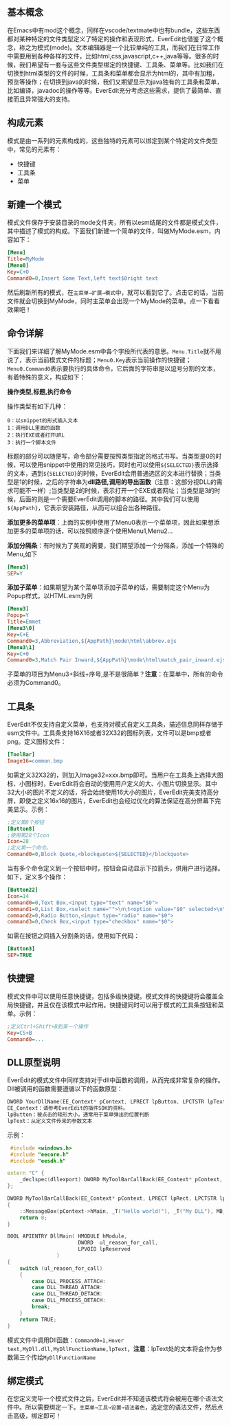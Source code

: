 ## 基本概念
在Emacs中有mod这个概念，同样在vscode/textmate中也有bundle，这些东西都对某种特定的文件类型定义了特定的操作和表现形式，EverEdit也借鉴了这个概念，称之为模式(mode)。文本编辑器是一个比较单纯的工具，而我们在日常工作中需要用到各种各样的文件，比如html,css,javascript,c++,java等等。很多的时候，我们希望有一套与这些文件类型绑定的快捷键、工具条、菜单等。比如我们在切换到html类型的文件的时候，工具条和菜单都会显示为html的，其中有加粗，预览等操作；在切换到java的时候，我们又期望显示为java独有的工具条和菜单，比如编译，javadoc的操作等等。EverEdit充分考虑这些需求，提供了最简单、直接而且异常强大的支持。

## 构成元素
模式是由一系列的元素构成的，这些独特的元素可以绑定到某个特定的文件类型中，常见的元素有：

* 快捷键
* 工具条
* 菜单

## 新建一个模式
模式文件保存于安装目录的mode文件夹，所有以esm结尾的文件都是模式文件，其中描述了模式的构成。下面我们新建一个简单的文件，叫做MyMode.esm，内容如下：

```ini
[Menu]
Title=MyMode
[Menu0]
Key=C+O
Command0=0,Insert Some Text,left text$0right text
```

然后刷新所有的模式，在`主菜单→扩展→模式`中，就可以看到它了。点击它的话，当前文件就会切换到MyMode，同时主菜单会出现一个MyMode的菜单。点一下看看效果吧！

## 命令详解
下面我们来详细了解MyMode.esm中各个字段所代表的意思。`Menu.Title`就不用说了，表示当前模式文件的标题；`Menu0.Key`表示当前操作的快捷键；`Menu0.Command0`表示要执行的具体命令，它后面的字符串是以逗号分割的文本，有着特殊的意义，构成如下：

**操作类型,标题,执行命令**

操作类型有如下几种：
```
0：以snippet的形式插入文本
1：调用DLL里面的函数
2：执行EXE或者打开URL
3：执行一个脚本文件
```

标题的部分可以随便写，命令部分需要按照类型指定的格式书写。当类型是0的时候，可以使用snippet中使用的常见技巧，同时也可以使用`${SELECTED}`表示选择的文本，遇到`${SELECTED}`的时候，EverEdit会用普通选区的文本进行替换；当类型是1的时候，之后的字符串为**dll路径,调用的导出函数**（注意：这部分视DLL的需求可能不一样）;当类型是2的时候，表示打开一个EXE或者网址；当类型是3的时候，后面的则是一个需要EverEdit调用的脚本的路径。其中我们可以使用`${AppPath}`，它表示安装路径，从而可以组合出各种路径。

**添加更多的菜单项**：上面的实例中使用了Menu0表示一个菜单项，因此如果想添加更多的菜单项的话，可以按照顺序逐个使用Menu1,Menu2…

**添加分隔条**：有时候为了美观的需要，我们期望添加一个分隔条，添加一个特殊的Menu,如下

```ini
[Menu3]
SEP=Y
```

**添加子菜单**：如果期望为某个菜单项添加子菜单的话，需要制定这个Menu为Popup样式，以HTML.esm为例

```ini
[Menu3]
Popup=Y
Title=Emmet
[Menu3\0]
Key=C+E
Command0=3,Abbreviation,${AppPath}\mode\html\abbrev.ejs
[Menu3\1]
Key=C+0
Command0=3,Match Pair Inward,${AppPath}\mode\html\match_pair_inward.ejs
```

子菜单的项目为Menu3+斜线+序号,是不是很简单？**注意**：在菜单中，所有的命令必须为Command0。

## 工具条
EverEdit不仅支持自定义菜单，也支持对模式自定义工具条，描述信息同样存储于esm文件中。工具条支持16X16或者32X32的图标列表，文件可以是bmp或者png。定义图标文件：

```ini
[ToolBar]
Image16=common.bmp
```

如需定义32X32的，则加入Image32=xxx.bmp即可。当用户在工具条上选择大图标、小图标时，EverEdit将会自动的使用用户定义的大、小图片切换显示。其中32大小的图片不定义的话，将会始终使用16大小的图片，EverEdit完美支持高分屏，即使之定义16x16的图片，EverEdit也会经过优化的算法保证在高分屏幕下完美显示。示例：

```ini
;定义第8个按钮
[Button8]
;使用第28个Icon
Icon=28
;定义第一个命令。
Command0=0,Block Quote,<blockquote>${SELECTED}</blockquote>
```

当有多个命令定义到一个按钮中时，按钮会自动显示下拉箭头，供用户进行选择。如下，定义多个操作：
```ini
[Button22]
Icon=14
command0=0,Text Box,<input type="text" name="$0">
command1=0,List Box,<select name="">\n\t<option value="$0" selected>\n\t<option value="">\n</select>
command2=0,Radio Button,<input type="radio" name="$0">
command3=0,Check Box,<input type="checkbox" name="$0">
```

如需在按钮之间插入分割条的话，使用如下代码：
```ini
[Button3]
SEP=TRUE
```

## 快捷键
模式文件中可以使用任意快捷键，包括多级快捷键。模式文件的快捷键将会覆盖全局快捷键，并且仅在该模式中起作用。快捷键同时可以用于模式的工具条按钮和菜单。示例：

```ini
;定义Ctrl+Shift+B到某一个操作
Key=CS+B
Command0=...
```

## DLL原型说明
EverEdit的模式文件中同样支持对于dll中函数的调用，从而完成非常复杂的操作。Dll被调用的函数需要遵循以下的函数原型：

```c++
DWORD YourDllName(EE_Context* pContext, LPRECT lpButton, LPCTSTR lpText);
EE_Context：请参考EverEdit的插件SDK的资料。
lpButton：被点击的矩形大小，通常用于菜单弹出的位置判断
lpText：从定义文件传来的参数文本
```

示例：
```c++
 #include <windows.h>
 #include "eecore.h"
 #include "eesdk.h"

extern "C" {
    _declspec(dllexport) DWORD MyToolBarCallBack(EE_Context* pContext, LPRECT lpRect, LPCTSTR lpText);
};

DWORD MyToolBarCallBack(EE_Context* pContext, LPRECT lpRect, LPCTSTR lpText)
{
    ::MessageBox(pContext->hMain, _T("Hello world!"), _T("My DLL"), MB_OK );
    return 0;
}

BOOL APIENTRY DllMain( HMODULE hModule,
                       DWORD  ul_reason_for_call,
                       LPVOID lpReserved
                )
{
    switch (ul_reason_for_call)
    {
        case DLL_PROCESS_ATTACH:
        case DLL_THREAD_ATTACH:
        case DLL_THREAD_DETACH:
        case DLL_PROCESS_DETACH:
        break;
    }
    return TRUE;
}
```

模式文件中调用Dll函数：`Command0=1,Hover text,MyDll.dll,MyDllFunctionName,lpText`，**注意**：lpText处的文本将会作为参数第三个传给`MyDllFunctionName`

## 绑定模式
在您定义完毕一个模式文件之后，EverEdit并不知道该模式将会被用在哪个语法文件中。所以需要绑定一下。`主菜单→工具→设置→语法着色`，选定您的语法文件，然后点击高级，绑定即可！

